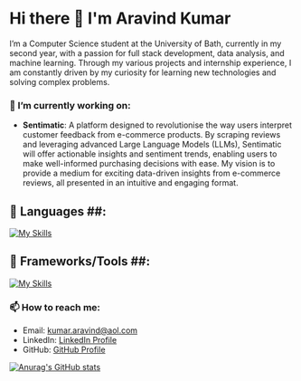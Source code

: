 <!--
**araa1902/araa1902** is a ✨ _special_ ✨ repository because its `README.md` (this file) appears on your GitHub profile.

Here are some ideas to get you started:

- 🔭 I’m currently working on ...
- 🌱 I’m currently learning ...
- 👯 I’m looking to collaborate on ...
- 🤔 I’m looking for help with ...
- 💬 Ask me about ...
- 📫 How to reach me: ...
- 😄 Pronouns: ...
- ⚡ Fun fact: ...
-->
# Hi there 👋 I'm Aravind Kumar

I’m a Computer Science student at the University of Bath, currently in my second year, with a passion for full stack development, data analysis, and machine learning. Through my various projects and internship experience, I am constantly driven by my curiosity for learning new technologies and solving complex problems.

### 🔭 I’m currently working on:
- **Sentimatic**: A platform designed to revolutionise the way users interpret customer feedback from e-commerce products. By scraping reviews and leveraging advanced Large Language Models (LLMs), Sentimatic will offer actionable insights and sentiment trends, enabling users to make well-informed purchasing decisions with ease. My vision is to provide a medium for exciting data-driven insights from e-commerce reviews, all presented in an intuitive and engaging format.

## 🔧 Languages ##: 
[![My Skills](https://skillicons.dev/icons?i=py,cs,cpp,java,sqlite,js,ts,haskell)](https://skillicons.dev)

## 🔧 Frameworks/Tools ##: 
[![My Skills](https://skillicons.dev/icons?i=vite,tailwind,supabase,postgres,nodejs,nextjs)](https://skillicons.dev)

### 📫 How to reach me:
- Email: [kumar.aravind@aol.com](mailto:kumar.aravind@aol.com)
- LinkedIn: [LinkedIn Profile](https://www.linkedin.com/in/aravind-kumar-74720a212/)
- GitHub: [GitHub Profile](https://github.com/araa1902)

[![Anurag's GitHub stats](https://github-readme-stats.vercel.app/api?username=araa1902)](https://github.com/anuraghazra/github-readme-stats)

